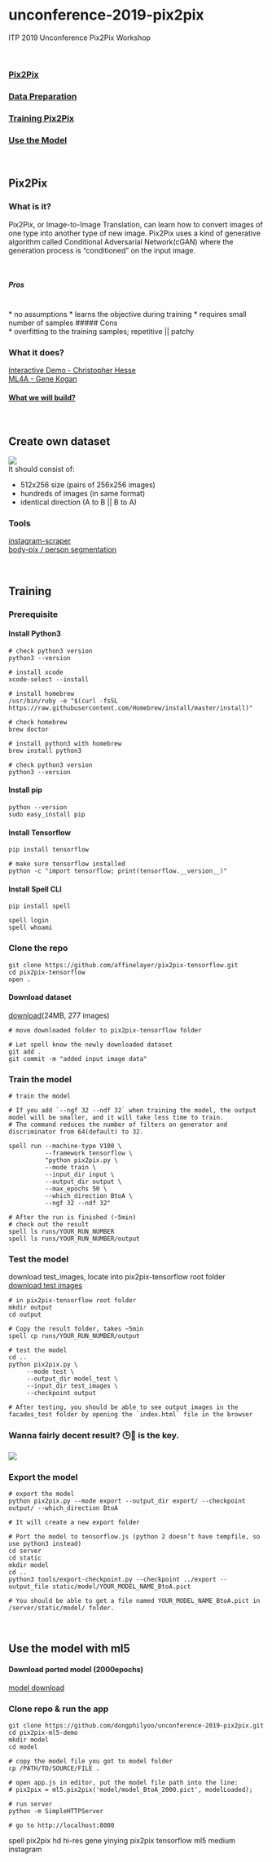 # unconference-2019-pix2pix
ITP 2019 Unconference Pix2Pix Workshop

<br/>

### [Pix2Pix](#Pix2Pix)
### [Data Preparation](#Create-own-dataset)
### [Training Pix2Pix](#Training)
### [Use the Model](#Use-the-model-with-ml5)

<br/>


## Pix2Pix

### What is it?
Pix2Pix, or Image-to-Image Translation, can learn how to convert images of one type into another type of new image. Pix2Pix uses a kind of generative algorithm called Conditional Adversarial Network(cGAN) where the generation process is “conditioned” on the input image.

<br/>

##### Pros
<br/>
* no assumptions
* learns the objective during training
* requires small number of samples
##### Cons
<br/>
* overfitting to the training samples; repetitive || patchy

### What it does?
[Interactive Demo - Christopher Hesse](https://affinelayer.com/pix2pix/)
<br/>
[ML4A - Gene Kogan](https://ml4a.github.io/guides/Pix2Pix/)

#### [What we will build?](https://dongphilyoo.github.io/pix2pix-ml5-demo/index.html)

<br/>


## Create own dataset

![](https://cdn-images-1.medium.com/max/1600/1*QNZUc16K5Ooo8ZF0jaJJkQ.png)
<br/>
It should consist of:<br/>
* 512x256 size (pairs of 256x256 images)
* hundreds of images (in same format)
* identical direction (A to B || B to A)

### Tools
[instagram-scraper](https://github.com/rarcega/instagram-scraper)
<br/>
[body-pix / person segmentation](https://github.com/tensorflow/tfjs-models/tree/master/body-pix)

<br/>


## Training

### Prerequisite
#### Install Python3
```
# check python3 version
python3 --version

# install xcode
xcode-select --install

# install homebrew
/usr/bin/ruby -e "$(curl -fsSL https://raw.githubusercontent.com/Homebrew/install/master/install)"

# check homebrew
brew doctor

# install python3 with homebrew
brew install python3

# check python3 version
python3 --version
```
#### Install pip
```
python --version
sudo easy_install pip
```
#### Install Tensorflow
```
pip install tensorflow

# make sure tensorflow installed
python -c "import tensorflow; print(tensorflow.__version__)"
```
#### Install Spell CLI
```
pip install spell

spell login
spell whoami
```
### Clone the repo
```
git clone https://github.com/affinelayer/pix2pix-tensorflow.git
cd pix2pix-tensorflow
open .
```
#### Download dataset
[download](https://drive.google.com/drive/folders/1q_1yrHXaORVtu-9j2XXMviSRSK5NEraJ?usp=sharing)(24MB, 277 images)<br/>
```
# move downloaded folder to pix2pix-tensorflow folder

# Let spell know the newly downloaded dataset
git add .
git commit -m "added input image data"
```
### Train the model
```
# train the model

# If you add `--ngf 32 --ndf 32` when training the model, the output model will be smaller, and it will take less time to train.
# The command reduces the number of filters on generator and discriminator from 64(default) to 32.

spell run --machine-type V100 \
          --framework tensorflow \
          "python pix2pix.py \
          --mode train \
          --input_dir input \
          --output_dir output \
          --max_epochs 50 \
          --which_direction BtoA \
          --ngf 32 --ndf 32"

# After the run is finished (~5min)
# check out the result 
spell ls runs/YOUR_RUN_NUMBER
spell ls runs/YOUR_RUN_NUMBER/output
```
### Test the model
download test_images, locate into pix2pix-tensorflow root folder<br/>
[download test images](https://drive.google.com/open?id=18nqpuMwmTJukUijx_Zi9d-tuM2NoeEGM)
```
# in pix2pix-tensorflow root folder
mkdir output
cd output

# Copy the result folder, takes ~5min
spell cp runs/YOUR_RUN_NUMBER/output

# test the model
cd ..
python pix2pix.py \
     --mode test \
     --output_dir model_test \
     --input_dir test_images \
     --checkpoint output

# After testing, you should be able to see output images in the facades_test folder by opening the `index.html` file in the browser
```
### Wanna fairly decent result? 🕒💸 is the key.
![](https://i.imgur.com/wUknw0X.jpg)

### Export the model
```
# export the model
python pix2pix.py --mode export --output_dir export/ --checkpoint output/ --which_direction BtoA

# It will create a new export folder

# Port the model to tensorflow.js (python 2 doesn’t have tempfile, so use python3 instead)
cd server
cd static
mkdir model
cd ..
python3 tools/export-checkpoint.py --checkpoint ../export --output_file static/model/YOUR_MODEL_NAME_BtoA.pict

# You should be able to get a file named YOUR_MODEL_NAME_BtoA.pict in /server/static/model/ folder.
```

<br/>

## Use the model with ml5

#### Download ported model (2000epochs)<br/>
[model download](https://drive.google.com/open?id=1uoSIWccDP_vVFkeJRY6KqO16hgaesmIG)

### Clone repo & run the app
```
git clone https://github.com/dongphilyoo/unconference-2019-pix2pix.git
cd pix2pix-ml5-demo
mkdir model
cd model

# copy the model file you got to model folder
cp /PATH/TO/SOURCE/FILE .

# open app.js in editor, put the model file path into the line:
# pix2pix = ml5.pix2pix('model/model_BtoA_2000.pict', modelLoaded);

# run server
python -m SimpleHTTPServer

# go to http://localhost:8000
```



spell
pix2pix hd hi-res
gene
yinying
pix2pix tensorflow
ml5
medium
instagram

